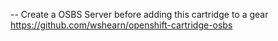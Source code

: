 -- Create a OSBS Server before adding this cartridge to a gear
https://github.com/wshearn/openshift-cartridge-osbs
